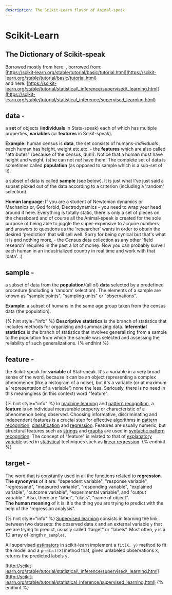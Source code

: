 ```yaml
---
description: The Scikit-Learn flavor of Animal-speak.
---
```


# Scikit-Learn

## The Dictionary of Scikit-speak

Borrowed mostly from here: , borrowed from:   
[https://scikit-learn.org/stable/tutorial/basic/tutorial.html](https://scikit-learn.org/stable/tutorial/basic/tutorial.html)   
and here: [https://scikit-learn.org/stable/tutorial/statistical\_inference/supervised\_learning.html](https://scikit-learn.org/stable/tutorial/statistical_inference/supervised_learning.html)

## **data -**

a **set** of objects \(**individuals** in Stats-speak\) each of which has multiple properties, **variables** \(or **features** in Scikit-speak\).  
  
**Example:** human census is **data**, the set consists of humans-_individuals_ , each human has height, weight etc.etc. - the **features** which are also called "attributes" \(because of the census, duh!\). Notice that a human must have height and weight, \(s\)he can not _not_ have them. The complete set of data is sometimes called **population** \(as opposed to sample which is a sub-set of it\).

a subset of data is called **sample** \(see below\). It is just what I've just said  a subset picked out of the data according to a criterion \(including a 'random' selection\).

**Human language**: If you are a student of Newtonian dynamics or Mechanics or, God forbid, Electrodynamics - you need to wrap your head around it here. Everything is totally static, there is only a set of pieces on the chessboard and of course all the Animal-speak is created for the sole purpose of being able to joggle the super-expensive to acquire numbers and answers to questions as the 'researcher' wants in order to obtain the desired 'prediction' that will sell well. Sorry for being cynical but that's what it is and nothing more, - the Census data collection as any other 'field research' required in the past a lot of money. Now you can probably surveil each human in an industrialized country in real time and work with that 'data'. :\)

## sample -

a subset of data from the **population**/\(all of\) **data** selected by a predefined procedure \(including a 'random' selection\). The elements of a sample are known as "sample points", "sampling units" or "observations".  
  
**Example**: a subset of humans in the same age group taken from the census data \(the population\).

{% hint style="info" %}
**Descriptive statistics** is the branch of statistics that includes methods for organizing and summarizing data. **Inferential statistics** is the branch of statistics that involves generalizing from a sample to the population from which the sample was selected and assessing the reliability of such generalizations.
{% endhint %}

## **feature -**

the Scikit-speak for **variable** of Stat-speak. It's a variable in a very broad sense of the word, because it can be an object representing a complex phenomenon \(like a histogram of a noise\), but it's a variable \(or at maximum a 'representation of a variable'\) none the less. Seriously, there is no need in this meaningless \(in this context\) word "feature".

{% hint style="info" %}
In [machine learning](https://en.wikipedia.org/wiki/Machine_learning) and [pattern recognition](https://en.wikipedia.org/wiki/Pattern_recognition), a **feature** is an individual measurable property or characteristic of a phenomenon being observed. Choosing informative, discriminating and independent features is a crucial step for effective algorithms in [pattern recognition](https://en.wikipedia.org/wiki/Pattern_recognition), [classification](https://en.wikipedia.org/wiki/Classification_%28machine_learning%29) and [regression](https://en.wikipedia.org/wiki/Regression_analysis). Features are usually numeric, but structural features such as [strings](https://en.wikipedia.org/wiki/String_%28computer_science%29) and [graphs](https://en.wikipedia.org/wiki/Graph_%28discrete_mathematics%29) are used in [syntactic pattern recognition](https://en.wikipedia.org/wiki/Syntactic_pattern_recognition). The concept of "feature" is related to that of [explanatory variable](https://en.wikipedia.org/wiki/Explanatory_variable) used in [statistical](https://en.wikipedia.org/wiki/Statistics) techniques such as [linear regression](https://en.wikipedia.org/wiki/Linear_regression).
{% endhint %}

## **target** - 

The word that is constantly used in all the functions related to **regression**.   
**The synonyms** of it are: "dependent variable", "response variable", "regressand", "measured variable", "responding variable", "explained variable", "outcome variable", "experimental variable", and "output variable." Also, there are "label", "class", "name of object".   
**The human meaning** of it is: it's the thing you are trying to predict with the help of the "regression analysis".

{% hint style="info" %}
[Supervised learning](https://scikit-learn.org/stable/supervised_learning.html#supervised-learning) consists in learning the link between two datasets: the observed data `X` and an external variable `y` that we are trying to predict, usually called “target” or “labels”. Most often, `y` is a 1D array of length `n_samples`.

All supervised [estimators](https://en.wikipedia.org/wiki/Estimator) in scikit-learn implement a `fit(X, y)` method to fit the model and a `predict(X)`method that, given unlabeled observations `X`, returns the predicted labels `y.`

[http://scikit-learn.org/stable/tutorial/statistical\_inference/supervised\_learning.html](http://scikit-learn.org/stable/tutorial/statistical_inference/supervised_learning.html)
{% endhint %}

